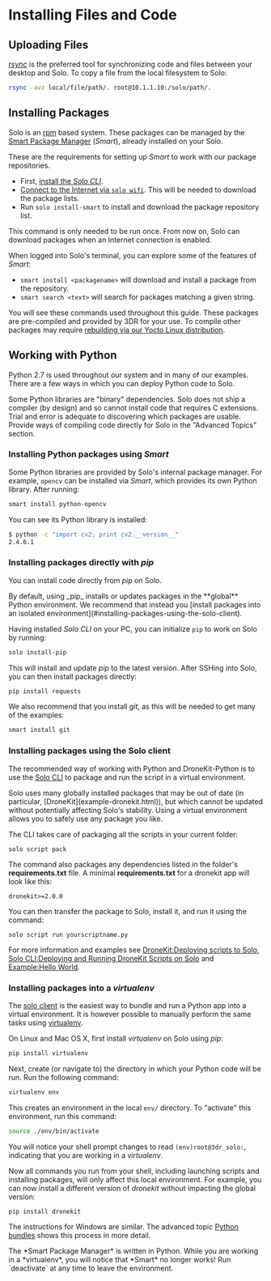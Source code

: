 # Installing Files and Code

## Uploading Files

*[rsync](https://en.wikipedia.org/wiki/Rsync)* is the preferred tool for synchronizing code and files between your desktop and Solo. To copy a file from the local filesystem to Solo:

<div class="host-code"></div>

```sh
rsync -avz local/file/path/. root@10.1.1.10:/solo/path/. 
```

## Installing Packages

Solo is an [rpm](http://www.rpm.org/) based system. These packages can be managed by the [Smart Package Manager](http://labix.org/smart/) (*Smart*), already installed on your Solo.

These are the requirements for setting up *Smart* to work with our package repositories.

* First, [install the *Solo CLI*](starting-utils.html).
* [Connect to the Internet via `solo wifi`](starting-utils.html#connecting-solo-to-the-internet). This will be needed to download the package lists.
* Run `solo install-smart` to install and download the package repository list.

This command is only needed to be run once. From now on, Solo can download packages when an Internet connection is enabled.

When logged into Solo's terminal, you can explore some of the features of *Smart*:

* `smart install <packagename>` will download and install a package from the repository.
* `smart search <text>` will search for packages matching a given string.

You will see these commands used throughout this guide. These packages are pre-compiled and provided by 3DR for your use. To compile other packages may require [rebuilding via our Yocto Linux distribution](advanced-linux.html).


## Working with Python

Python 2.7 is used throughout our system and in many of our examples. There are a few ways in which you can deploy Python code to Solo.

<aside class="note">
Some Python libraries are "binary" dependencies. Solo does not ship a compiler (by design) and so cannot install code that requires C extensions. Trial and error is adequate to discovering which packages are usable.
</aside>

<aside class="todo">
Provide ways of compiling code directly for Solo in the "Advanced Topics" section.
</aside>


### Installing Python packages using *Smart*

Some Python libraries are provided by Solo's internal package manager. For example, `opencv` can be installed via *Smart*, which provides its own Python library. After running:

```sh
smart install python-opencv
```

You can see its Python library is installed:

```sh
$ python -c "import cv2; print cv2.__version__"
2.4.6.1
```

### Installing packages directly with _pip_

You can install code directly from *pip* on Solo. 

<aside class="caution">
By default, using _pip_ installs or updates packages in the **global** Python environment. We recommend that instead you [install packages into an isolated environment](#installing-packages-using-the-solo-client).
</aside>

Having installed *Solo CLI* on your PC, you can initialize `pip` to work on Solo by running:

<div class="host-code"></div>

```sh
solo install-pip
```

This will install and update *pip* to the latest version. After SSHing into Solo, you can then install packages directly:

```sh
pip install requests
```

We also recommend that you install _git_, as this will be needed to get many of the examples:

```sh
smart install git
```

### Installing packages using the Solo client

The recommended way of working with Python and DroneKit-Python is to use the
[Solo CLI](starting-utils.html#deployingrunning-dronekit-scripts-on-solo) 
to package and run the script in a virtual environment.

<aside class="note">
Solo uses many globally installed packages that may be out of date (in particular, [DroneKit](example-dronekit.html)), but which cannot be updated without potentially affecting Solo's stability. Using a virtual environment allows you to safely use any package you like.
</aside>

The CLI takes care of packaging all the scripts in your current folder:

<div class="host-code"></div>

```
solo script pack
```

The command also packages any dependencies listed in the folder's **requirements.txt** file. A minimal
**requirements.txt** for a dronekit app will look like this:

<div class="any-code"></div>

```
dronekit>=2.0.0
```

You can then transfer the package to Solo, install it, and run it using the command:

<div class="host-code"></div>

```
solo script run yourscriptname.py
```

For more information and examples see [DroneKit:Deploying scripts to Solo](concept-dronekit.html#deploying-scripts-to-solo), [Solo CLI:Deploying and Running DroneKit Scripts on Solo](starting-utils.html#deployingrunning-dronekit-scripts-on-solo) 
and [Example:Hello World](example-helloworld.html).




### Installing packages into a _virtualenv_

The [solo client](#installing-packages-using-the-solo-client) is the easiest way to bundle and run
a Python app into a virtual environment. It is however possible to manually perform the same tasks
using [virtualenv](https://virtualenv.pypa.io/en/latest/).

On Linux and Mac OS X, first install _virtualenv_ on Solo using _pip_:

```sh
pip install virtualenv
```

Next, create (or navigate to) the directory in which your Python code will be run. Run the following command:

```sh
virtualenv env
```

This creates an environment in the local `env/` directory. To "activate" this environment, run this command:

```sh
source ./env/bin/activate
```

You will notice your shell prompt changes to read `(env)root@3dr_solo:`, indicating that you are working in a _virtualenv_.

Now all commands you run from your shell, including launching scripts and installing packages, will only affect this local environment. For example, you can now install a different version of *dronekit* without impacting the global version:

```sh
pip install dronekit
```

The instructions for Windows are similar. The advanced topic [Python bundles](advanced-python.html) shows this process in more detail.


<aside class="note">
The *Smart Package Manager* is written in Python. While you are working in a *virtualenv*, you will notice that *Smart* no longer works! Run `deactivate` at any time to leave the environment.
</aside>
